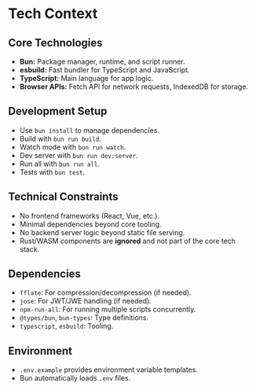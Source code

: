 # Tech Context

## Core Technologies
- **Bun:** Package manager, runtime, and script runner.
- **esbuild:** Fast bundler for TypeScript and JavaScript.
- **TypeScript:** Main language for app logic.
- **Browser APIs:** Fetch API for network requests, IndexedDB for storage.

## Development Setup
- Use `bun install` to manage dependencies.
- Build with `bun run build`.
- Watch mode with `bun run watch`.
- Dev server with `bun run dev:server`.
- Run all with `bun run all`.
- Tests with `bun test`.

## Technical Constraints
- No frontend frameworks (React, Vue, etc.).
- Minimal dependencies beyond core tooling.
- No backend server logic beyond static file serving.
- Rust/WASM components are **ignored** and not part of the core tech stack.

## Dependencies
- `fflate`: For compression/decompression (if needed).
- `jose`: For JWT/JWE handling (if needed).
- `npm-run-all`: For running multiple scripts concurrently.
- `@types/bun`, `bun-types`: Type definitions.
- `typescript`, `esbuild`: Tooling.

## Environment
- `.env.example` provides environment variable templates.
- Bun automatically loads `.env` files.
